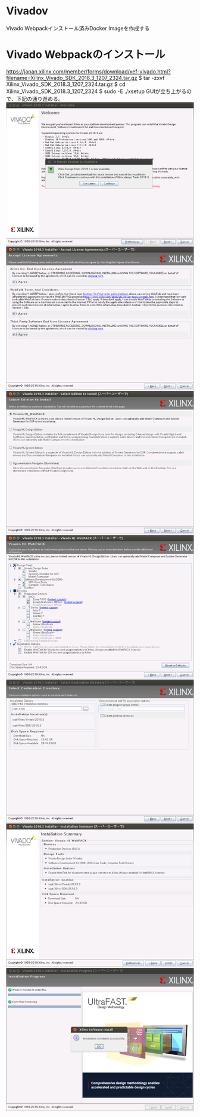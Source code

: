 # Vivadov
Vivado Webpackインストール済みDocker Imageを作成する
# Vivado Webpackのインストール
<https://japan.xilinx.com/member/forms/download/xef-vivado.html?filename=Xilinx_Vivado_SDK_2018.3_1207_2324.tar.gz>
    $ tar -zxvf  Xilinx_Vivado_SDK_2018.3_1207_2324.tar.gz
    $ cd Xilinx_Vivado_SDK_2018.3_1207_2324
    $ sudo -E ./xsetup
GUIが立ち上がるので、下記の通り進める。
![Alt text](docs/vivado_install_1.png)
![Alt text](docs/vivado_install_2.png)
![Alt text](docs/vivado_install_3.png)
![Alt text](docs/vivado_install_4.png)
![Alt text](docs/vivado_install_5.png)
![Alt text](docs/vivado_install_6.png)
![Alt text](docs/vivado_install_7.png)
